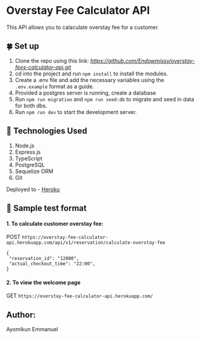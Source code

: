 # Overstay Fee Calculator API

This API allows you to calaculate overstay fee for a customer.

## :four_leaf_clover:  Set up

1.  Clone the repo using this link: _https://github.com/Endowmissy/overstay-fees-calculator-api.git_
2.  cd into the project and run `npm install` to install the modules.
3.  Create a .env file and add the necessary variables using the `.env.example` format as a guide.
4.  Provided a postgres server is running, create a database
5.  Run `npm run migration` and `npm run seed:db` to migrate and seed in data for both dbs.
6.  Run `npm run dev` to start the development server.
 
## :sunrise:  Technologies Used

1. Node.js
2. Express.js
3. TypeScript
4. PostgreSQL
5. Sequelize ORM
6. Git

Deployed to - [Heroku](https://overstay-fee-calculator-api.herokuapp.com/)
## :cherry_blossom:  Sample test format

<h4>1. To calculate customer overstay fee:</h4>

  POST `https://overstay-fee-calculator-api.herokuapp.com/api/v1/reservation/calculate-overstay-fee`

   ```
   {
	"reservation_id": "12000",
	"actual_checkout_time": "22:00",
}
   ```

<h4>2. To view the welcome page </h4>
   
  GET `https://overstay-fee-calculator-api.herokuapp.com/`  
  
## Author:
Ayomikun Emmanuel  
